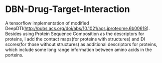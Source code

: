 # DBN-Drug-Target-Interaction
A tensorflow implementation of modified DeepDTI(http://pubs.acs.org/doi/abs/10.1021/acs.jproteome.6b00618). Besides using Protein Sequence Composition as the descriptors for proteins, I add the contact maps(for proteins with structures) and DI scores(for those without structures) as additional descriptors for proteins, which include some long range information  between amino acids in the porteins.
